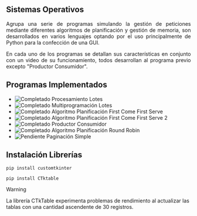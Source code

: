 ## **Sistemas Operativos**

<p align="justify">
    Agrupa una serie de programas simulando la gestión de peticiones mediante diferentes algoritmos de planificación y gestión de memoria, son desarrollados en varios lenguajes optando por el uso principalmente de Python para la confección de una GUI.
</p>

<p align="justify">
    En cada uno de los programas se detallan sus características en conjunto con un video de su funcionamiento, todos desarrollan al programa previo excepto "Productor Consumidor".
</p>

## Programas Implementados

- ![Completado](https://img.shields.io/badge/Completado-%231565C0?style=flat-square) Procesamiento Lotes
- ![Completado](https://img.shields.io/badge/Completado-%231565C0?style=flat-square) Multiprogramación Lotes
- ![Completado](https://img.shields.io/badge/Completado-%231565C0?style=flat-square) Algoritmo Planificación First Come First Serve
- ![Completado](https://img.shields.io/badge/Completado-%231565C0?style=flat-square) Algoritmo Planificación First Come First Serve 2
- ![Completado](https://img.shields.io/badge/Completado-%231565C0?style=flat-square) Productor Consumidor
- ![Completado](https://img.shields.io/badge/Completado-%231565C0?style=flat-square) Algoritmo Planificación Round Robin
- ![Pendiente](https://img.shields.io/badge/Pendiente-lightgrey?style=flat-square) Paginación Simple

## **Instalación Librerías**

```
pip install customtkinter

pip install CTktable
```

> [!WARNING]
> La librería CTkTable experimenta problemas de rendimiento al actualizar las tablas con una cantidad ascendente de 30 registros.
